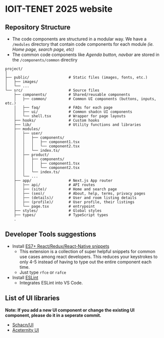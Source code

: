 # IOIT-TENET 2025 website

## Repository Structure

- The code components are structured in a modular way. We have a `/modules` directory that contain code components for each module _(ie. Home page, search page, etc)_
- The common code components like _Agenda button, navbar_ are stored in the `/components/common` directiry

```
project/
│
├── public/                  # Static files (images, fonts, etc.)
│   ├── images/
│   └── ...
└── src/                     # Source files
    ├── components/          # Shared/reusable components
    │   ├── common/          # Common UI components (buttons, inputs, etc.)
    │   ├── faq/             # FAQs for each page
    │   ├── ui/              # Common shadcn UI components
    │   └── shell.tsx        # Wrapper for page layouts
    ├── hooks/               # Custom hooks
    ├── lib/                 # Utility functions and libraries
    ├── modules/
    │   ├── user/
    │   │   ├── components/
    │   │   │   ├── component1.tsx
    │   │   │   └── component2.tsx
    │   │   └── index.ts/
    │   ├── product/
    │   │   ├── components/
    │   │   │   ├── component1.tsx
    │   │   │   └── component2.tsx
    │   │   └── index.ts/
    │   └── ...
    ├── app/                 # Next.js App router
    │   ├── api/             # API routes
    │   ├── (site)/          # Home and search page
    │   ├── (seo)/           # About, help, terms, privacy pages
    │   ├── (details)/       # User and room listing details
    │   ├── (profile)/       # User profile, their listings
    │   └── page.tsx         # entrypoint
    ├── styles/              # Global styles
    ├── types/               # TypeScript types
    .
```

## Developer Tools suggestions

- Install [ES7+ React/Redux/React-Native snippets](https://marketplace.visualstudio.com/items?itemName=dsznajder.es7-react-js-snippets)
  - This extension is a collection of super helpful snippets for common use cases among react developers. This reduces your keystrokes to only 4-5 instead of having to type out the entire component each time.
  - Just type `rfce` or `rafce`
- Install [ESLint](https://marketplace.visualstudio.com/items?itemName=dbaeumer.vscode-eslint)
  - Integrates ESLint into VS Code.

## List of UI libraries

**Note: If you add a new UI component or change the existing UI component, please do it in a seperate commit.**

- [Schacn/UI](https://ui.shadcn.com/)
- [Aceternity UI](https://ui.aceternity.com/)
